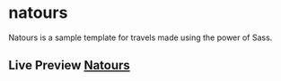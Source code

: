 # natours
Natours is a sample template for travels made using the power of Sass.
## Live Preview [Natours](https://abdallahragab40.github.io/natours)
